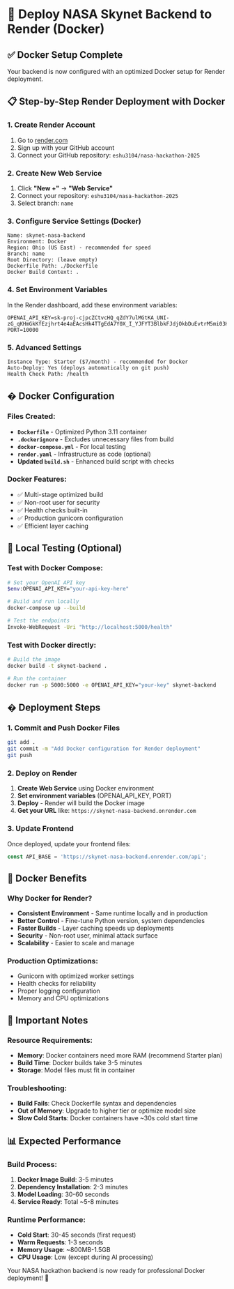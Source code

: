 # 🚀 Deploy NASA Skynet Backend to Render (Docker)

## ✅ Docker Setup Complete
Your backend is now configured with an optimized Docker setup for Render deployment.

## 📋 Step-by-Step Render Deployment with Docker

### 1. Create Render Account
1. Go to [render.com](https://render.com)
2. Sign up with your GitHub account
3. Connect your GitHub repository: `eshu3104/nasa-hackathon-2025`

### 2. Create New Web Service
1. Click **"New +"** → **"Web Service"**
2. Connect your repository: `eshu3104/nasa-hackathon-2025`
3. Select branch: `name`

### 3. Configure Service Settings (Docker)
```
Name: skynet-nasa-backend
Environment: Docker
Region: Ohio (US East) - recommended for speed
Branch: name
Root Directory: (leave empty)
Dockerfile Path: ./Dockerfile
Docker Build Context: .
```

### 4. Set Environment Variables
In the Render dashboard, add these environment variables:
```
OPENAI_API_KEY=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
PORT=10000
```

### 5. Advanced Settings
```
Instance Type: Starter ($7/month) - recommended for Docker
Auto-Deploy: Yes (deploys automatically on git push)
Health Check Path: /health
```

## � Docker Configuration

### Files Created:
- **`Dockerfile`** - Optimized Python 3.11 container
- **`.dockerignore`** - Excludes unnecessary files from build
- **`docker-compose.yml`** - For local testing
- **`render.yaml`** - Infrastructure as code (optional)
- **Updated `build.sh`** - Enhanced build script with checks

### Docker Features:
- ✅ Multi-stage optimized build
- ✅ Non-root user for security
- ✅ Health checks built-in
- ✅ Production gunicorn configuration
- ✅ Efficient layer caching

## 🧪 Local Testing (Optional)

### Test with Docker Compose:
```bash
# Set your OpenAI API key
$env:OPENAI_API_KEY="your-api-key-here"

# Build and run locally
docker-compose up --build

# Test the endpoints
Invoke-WebRequest -Uri "http://localhost:5000/health"
```

### Test with Docker directly:
```bash
# Build the image
docker build -t skynet-backend .

# Run the container
docker run -p 5000:5000 -e OPENAI_API_KEY="your-key" skynet-backend
```

## � Deployment Steps

### 1. Commit and Push Docker Files
```bash
git add .
git commit -m "Add Docker configuration for Render deployment"
git push
```

### 2. Deploy on Render
1. **Create Web Service** using Docker environment
2. **Set environment variables** (OPENAI_API_KEY, PORT)
3. **Deploy** - Render will build the Docker image
4. **Get your URL** like: `https://skynet-nasa-backend.onrender.com`

### 3. Update Frontend
Once deployed, update your frontend files:
```javascript
const API_BASE = 'https://skynet-nasa-backend.onrender.com/api';
```

## 🔧 Docker Benefits

### Why Docker for Render?
- **Consistent Environment** - Same runtime locally and in production
- **Better Control** - Fine-tune Python version, system dependencies
- **Faster Builds** - Layer caching speeds up deployments
- **Security** - Non-root user, minimal attack surface
- **Scalability** - Easier to scale and manage

### Production Optimizations:
- Gunicorn with optimized worker settings
- Health checks for reliability
- Proper logging configuration
- Memory and CPU optimizations

## 🚨 Important Notes

### Resource Requirements:
- **Memory**: Docker containers need more RAM (recommend Starter plan)
- **Build Time**: Docker builds take 3-5 minutes
- **Storage**: Model files must fit in container

### Troubleshooting:
- **Build Fails**: Check Dockerfile syntax and dependencies
- **Out of Memory**: Upgrade to higher tier or optimize model size
- **Slow Cold Starts**: Docker containers have ~30s cold start time

## 📊 Expected Performance

### Build Process:
1. **Docker Image Build**: 3-5 minutes
2. **Dependency Installation**: 2-3 minutes
3. **Model Loading**: 30-60 seconds
4. **Service Ready**: Total ~5-8 minutes

### Runtime Performance:
- **Cold Start**: 30-45 seconds (first request)
- **Warm Requests**: 1-3 seconds
- **Memory Usage**: ~800MB-1.5GB
- **CPU Usage**: Low (except during AI processing)

Your NASA hackathon backend is now ready for professional Docker deployment! 🌟